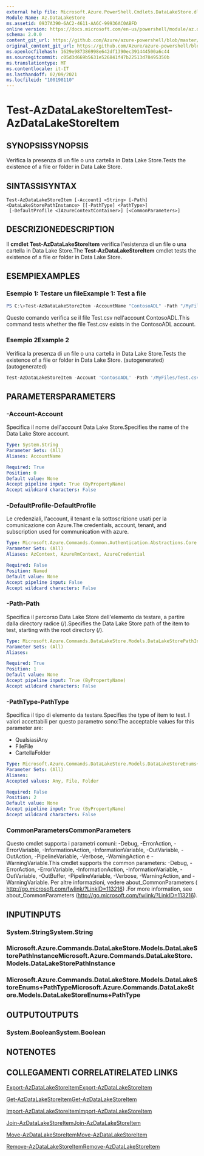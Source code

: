 ```yaml
---
external help file: Microsoft.Azure.PowerShell.Cmdlets.DataLakeStore.dll-Help.xml
Module Name: Az.DataLakeStore
ms.assetid: 0937A390-6AC2-4611-AA6C-99936AC0ABFD
online version: https://docs.microsoft.com/en-us/powershell/module/az.datalakestore/test-azdatalakestoreitem
schema: 2.0.0
content_git_url: https://github.com/Azure/azure-powershell/blob/master/src/DataLakeStore/DataLakeStore/help/Test-AzDataLakeStoreItem.md
original_content_git_url: https://github.com/Azure/azure-powershell/blob/master/src/DataLakeStore/DataLakeStore/help/Test-AzDataLakeStoreItem.md
ms.openlocfilehash: 1629e987386998e642df1390ec391444500a6c44
ms.sourcegitcommit: c05d3d669b5631e526841f47b22513d78495350b
ms.translationtype: MT
ms.contentlocale: it-IT
ms.lasthandoff: 02/09/2021
ms.locfileid: "100198110"
---
```

# <span data-ttu-id="b5611-101">Test-AzDataLakeStoreItem</span><span class="sxs-lookup"><span data-stu-id="b5611-101">Test-AzDataLakeStoreItem</span></span>

## <span data-ttu-id="b5611-102">SYNOPSIS</span><span class="sxs-lookup"><span data-stu-id="b5611-102">SYNOPSIS</span></span>
<span data-ttu-id="b5611-103">Verifica la presenza di un file o una cartella in Data Lake Store.</span><span class="sxs-lookup"><span data-stu-id="b5611-103">Tests the existence of a file or folder in Data Lake Store.</span></span>

## <span data-ttu-id="b5611-104">SINTASSI</span><span class="sxs-lookup"><span data-stu-id="b5611-104">SYNTAX</span></span>

```
Test-AzDataLakeStoreItem [-Account] <String> [-Path] <DataLakeStorePathInstance> [[-PathType] <PathType>]
 [-DefaultProfile <IAzureContextContainer>] [<CommonParameters>]
```

## <span data-ttu-id="b5611-105">DESCRIZIONE</span><span class="sxs-lookup"><span data-stu-id="b5611-105">DESCRIPTION</span></span>
<span data-ttu-id="b5611-106">Il **cmdlet Test-AzDataLakeStoreItem** verifica l'esistenza di un file o una cartella in Data Lake Store.</span><span class="sxs-lookup"><span data-stu-id="b5611-106">The **Test-AzDataLakeStoreItem** cmdlet tests the existence of a file or folder in Data Lake Store.</span></span>

## <span data-ttu-id="b5611-107">ESEMPI</span><span class="sxs-lookup"><span data-stu-id="b5611-107">EXAMPLES</span></span>

### <span data-ttu-id="b5611-108">Esempio 1: Testare un file</span><span class="sxs-lookup"><span data-stu-id="b5611-108">Example 1: Test a file</span></span>
```powershell
PS C:\>Test-AzDataLakeStoreItem -AccountName "ContosoADL" -Path "/MyFiles/Test.csv"
```

<span data-ttu-id="b5611-109">Questo comando verifica se il file Test.csv nell'account ContosoADL.</span><span class="sxs-lookup"><span data-stu-id="b5611-109">This command tests whether the file Test.csv exists in the ContosoADL account.</span></span>

### <span data-ttu-id="b5611-110">Esempio 2</span><span class="sxs-lookup"><span data-stu-id="b5611-110">Example 2</span></span>

<span data-ttu-id="b5611-111">Verifica la presenza di un file o una cartella in Data Lake Store.</span><span class="sxs-lookup"><span data-stu-id="b5611-111">Tests the existence of a file or folder in Data Lake Store.</span></span> <span data-ttu-id="b5611-112">(autogenerated)</span><span class="sxs-lookup"><span data-stu-id="b5611-112">(autogenerated)</span></span>

<!-- Aladdin Generated Example -->
```powershell
Test-AzDataLakeStoreItem -Account 'ContosoADL' -Path '/MyFiles/Test.csv' -PathType Any
```

## <span data-ttu-id="b5611-113">PARAMETERS</span><span class="sxs-lookup"><span data-stu-id="b5611-113">PARAMETERS</span></span>

### <span data-ttu-id="b5611-114">-Account</span><span class="sxs-lookup"><span data-stu-id="b5611-114">-Account</span></span>
<span data-ttu-id="b5611-115">Specifica il nome dell'account Data Lake Store.</span><span class="sxs-lookup"><span data-stu-id="b5611-115">Specifies the name of the Data Lake Store account.</span></span>

```yaml
Type: System.String
Parameter Sets: (All)
Aliases: AccountName

Required: True
Position: 0
Default value: None
Accept pipeline input: True (ByPropertyName)
Accept wildcard characters: False
```

### <span data-ttu-id="b5611-116">-DefaultProfile</span><span class="sxs-lookup"><span data-stu-id="b5611-116">-DefaultProfile</span></span>
<span data-ttu-id="b5611-117">Le credenziali, l'account, il tenant e la sottoscrizione usati per la comunicazione con Azure.</span><span class="sxs-lookup"><span data-stu-id="b5611-117">The credentials, account, tenant, and subscription used for communication with azure.</span></span>

```yaml
Type: Microsoft.Azure.Commands.Common.Authentication.Abstractions.Core.IAzureContextContainer
Parameter Sets: (All)
Aliases: AzContext, AzureRmContext, AzureCredential

Required: False
Position: Named
Default value: None
Accept pipeline input: False
Accept wildcard characters: False
```

### <span data-ttu-id="b5611-118">-Path</span><span class="sxs-lookup"><span data-stu-id="b5611-118">-Path</span></span>
<span data-ttu-id="b5611-119">Specifica il percorso Data Lake Store dell'elemento da testare, a partire dalla directory radice (/).</span><span class="sxs-lookup"><span data-stu-id="b5611-119">Specifies the Data Lake Store path of the item to test, starting with the root directory (/).</span></span>

```yaml
Type: Microsoft.Azure.Commands.DataLakeStore.Models.DataLakeStorePathInstance
Parameter Sets: (All)
Aliases:

Required: True
Position: 1
Default value: None
Accept pipeline input: True (ByPropertyName)
Accept wildcard characters: False
```

### <span data-ttu-id="b5611-120">-PathType</span><span class="sxs-lookup"><span data-stu-id="b5611-120">-PathType</span></span>
<span data-ttu-id="b5611-121">Specifica il tipo di elemento da testare.</span><span class="sxs-lookup"><span data-stu-id="b5611-121">Specifies the type of item to test.</span></span>
<span data-ttu-id="b5611-122">I valori accettabili per questo parametro sono:</span><span class="sxs-lookup"><span data-stu-id="b5611-122">The acceptable values for this parameter are:</span></span>
- <span data-ttu-id="b5611-123">Qualsiasi</span><span class="sxs-lookup"><span data-stu-id="b5611-123">Any</span></span> 
- <span data-ttu-id="b5611-124">File</span><span class="sxs-lookup"><span data-stu-id="b5611-124">File</span></span> 
- <span data-ttu-id="b5611-125">Cartella</span><span class="sxs-lookup"><span data-stu-id="b5611-125">Folder</span></span>

```yaml
Type: Microsoft.Azure.Commands.DataLakeStore.Models.DataLakeStoreEnums+PathType
Parameter Sets: (All)
Aliases:
Accepted values: Any, File, Folder

Required: False
Position: 2
Default value: None
Accept pipeline input: True (ByPropertyName)
Accept wildcard characters: False
```

### <span data-ttu-id="b5611-126">CommonParameters</span><span class="sxs-lookup"><span data-stu-id="b5611-126">CommonParameters</span></span>
<span data-ttu-id="b5611-127">Questo cmdlet supporta i parametri comuni: -Debug, -ErrorAction, -ErrorVariable, -InformationAction, -InformationVariable, -OutVariable, -OutAction, -PipelineVariable, -Verbose, -WarningAction e -WarningVariable.</span><span class="sxs-lookup"><span data-stu-id="b5611-127">This cmdlet supports the common parameters: -Debug, -ErrorAction, -ErrorVariable, -InformationAction, -InformationVariable, -OutVariable, -OutBuffer, -PipelineVariable, -Verbose, -WarningAction, and -WarningVariable.</span></span> <span data-ttu-id="b5611-128">Per altre informazioni, vedere about_CommonParameters ( http://go.microsoft.com/fwlink/?LinkID=113216) .</span><span class="sxs-lookup"><span data-stu-id="b5611-128">For more information, see about_CommonParameters (http://go.microsoft.com/fwlink/?LinkID=113216).</span></span>

## <span data-ttu-id="b5611-129">INPUT</span><span class="sxs-lookup"><span data-stu-id="b5611-129">INPUTS</span></span>

### <span data-ttu-id="b5611-130">System.String</span><span class="sxs-lookup"><span data-stu-id="b5611-130">System.String</span></span>

### <span data-ttu-id="b5611-131">Microsoft.Azure.Commands.DataLakeStore.Models.DataLakeStorePathInstance</span><span class="sxs-lookup"><span data-stu-id="b5611-131">Microsoft.Azure.Commands.DataLakeStore.Models.DataLakeStorePathInstance</span></span>

### <span data-ttu-id="b5611-132">Microsoft.Azure.Commands.DataLakeStore.Models.DataLakeStoreEnums+PathType</span><span class="sxs-lookup"><span data-stu-id="b5611-132">Microsoft.Azure.Commands.DataLakeStore.Models.DataLakeStoreEnums+PathType</span></span>

## <span data-ttu-id="b5611-133">OUTPUT</span><span class="sxs-lookup"><span data-stu-id="b5611-133">OUTPUTS</span></span>

### <span data-ttu-id="b5611-134">System.Boolean</span><span class="sxs-lookup"><span data-stu-id="b5611-134">System.Boolean</span></span>

## <span data-ttu-id="b5611-135">NOTE</span><span class="sxs-lookup"><span data-stu-id="b5611-135">NOTES</span></span>

## <span data-ttu-id="b5611-136">COLLEGAMENTI CORRELATI</span><span class="sxs-lookup"><span data-stu-id="b5611-136">RELATED LINKS</span></span>

[<span data-ttu-id="b5611-137">Export-AzDataLakeStoreItem</span><span class="sxs-lookup"><span data-stu-id="b5611-137">Export-AzDataLakeStoreItem</span></span>](./Export-AzDataLakeStoreItem.md)

[<span data-ttu-id="b5611-138">Get-AzDataLakeStoreItem</span><span class="sxs-lookup"><span data-stu-id="b5611-138">Get-AzDataLakeStoreItem</span></span>](./Get-AzDataLakeStoreItem.md)

[<span data-ttu-id="b5611-139">Import-AzDataLakeStoreItem</span><span class="sxs-lookup"><span data-stu-id="b5611-139">Import-AzDataLakeStoreItem</span></span>](./Import-AzDataLakeStoreItem.md)

[<span data-ttu-id="b5611-140">Join-AzDataLakeStoreItem</span><span class="sxs-lookup"><span data-stu-id="b5611-140">Join-AzDataLakeStoreItem</span></span>](./Join-AzDataLakeStoreItem.md)

[<span data-ttu-id="b5611-141">Move-AzDataLakeStoreItem</span><span class="sxs-lookup"><span data-stu-id="b5611-141">Move-AzDataLakeStoreItem</span></span>](./Move-AzDataLakeStoreItem.md)

[<span data-ttu-id="b5611-142">Remove-AzDataLakeStoreItem</span><span class="sxs-lookup"><span data-stu-id="b5611-142">Remove-AzDataLakeStoreItem</span></span>](./Remove-AzDataLakeStoreItem.md)


